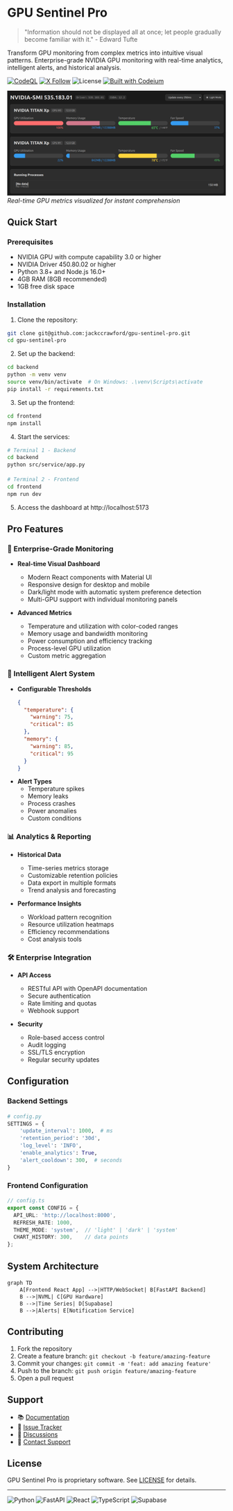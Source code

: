 # GPU Sentinel Pro

> "Information should not be displayed all at once; let people gradually become familiar with it." - Edward Tufte

Transform GPU monitoring from complex metrics into intuitive visual patterns. Enterprise-grade NVIDIA GPU monitoring with real-time analytics, intelligent alerts, and historical analysis.

[![CodeQL](https://github.com/jackccrawford/gpu-sentinel-pro/actions/workflows/codeql.yml/badge.svg)](https://github.com/jackccrawford/gpu-sentinel-pro/actions/workflows/codeql.yml)
[![X Follow](https://img.shields.io/badge/style--blue?style=social&logo=x&label=Follow%20%40jackccrawford)](https://x.com/intent/follow?screen_name=jackccrawford)
![License](https://img.shields.io/github/license/Exafunction/codeium.vim)
[![Built with Codeium](https://codeium.com/badges/main)](https://codeium.com)

![Dark Mode Dashboard](images/DarkMode-Stressed.png)
*Real-time GPU metrics visualized for instant comprehension*

## Quick Start

### Prerequisites
- NVIDIA GPU with compute capability 3.0 or higher
- NVIDIA Driver 450.80.02 or higher
- Python 3.8+ and Node.js 16.0+
- 4GB RAM (8GB recommended)
- 1GB free disk space

### Installation

1. Clone the repository:
```bash
git clone git@github.com:jackccrawford/gpu-sentinel-pro.git
cd gpu-sentinel-pro
```

2. Set up the backend:
```bash
cd backend
python -m venv venv
source venv/bin/activate  # On Windows: .\venv\Scripts\activate
pip install -r requirements.txt
```

3. Set up the frontend:
```bash
cd frontend
npm install
```

4. Start the services:
```bash
# Terminal 1 - Backend
cd backend
python src/service/app.py

# Terminal 2 - Frontend
cd frontend
npm run dev
```

5. Access the dashboard at http://localhost:5173

## Pro Features

### 🎯 Enterprise-Grade Monitoring
- **Real-time Visual Dashboard**
  - Modern React components with Material UI
  - Responsive design for desktop and mobile
  - Dark/light mode with automatic system preference detection
  - Multi-GPU support with individual monitoring panels

- **Advanced Metrics**
  - Temperature and utilization with color-coded ranges
  - Memory usage and bandwidth monitoring
  - Power consumption and efficiency tracking
  - Process-level GPU utilization
  - Custom metric aggregation

### 🔔 Intelligent Alert System
- **Configurable Thresholds**
  ```json
  {
    "temperature": {
      "warning": 75,
      "critical": 85
    },
    "memory": {
      "warning": 85,
      "critical": 95
    }
  }
  ```
- **Alert Types**
  - Temperature spikes
  - Memory leaks
  - Process crashes
  - Power anomalies
  - Custom conditions

### 📊 Analytics & Reporting
- **Historical Data**
  - Time-series metrics storage
  - Customizable retention policies
  - Data export in multiple formats
  - Trend analysis and forecasting

- **Performance Insights**
  - Workload pattern recognition
  - Resource utilization heatmaps
  - Efficiency recommendations
  - Cost analysis tools

### 🛠 Enterprise Integration
- **API Access**
  - RESTful API with OpenAPI documentation
  - Secure authentication
  - Rate limiting and quotas
  - Webhook support

- **Security**
  - Role-based access control
  - Audit logging
  - SSL/TLS encryption
  - Regular security updates

## Configuration

### Backend Settings
```python
# config.py
SETTINGS = {
    'update_interval': 1000,  # ms
    'retention_period': '30d',
    'log_level': 'INFO',
    'enable_analytics': True,
    'alert_cooldown': 300,  # seconds
}
```

### Frontend Configuration
```typescript
// config.ts
export const CONFIG = {
  API_URL: 'http://localhost:8000',
  REFRESH_RATE: 1000,
  THEME_MODE: 'system',  // 'light' | 'dark' | 'system'
  CHART_HISTORY: 300,    // data points
};
```

## System Architecture

```mermaid
graph TD
    A[Frontend React App] -->|HTTP/WebSocket| B[FastAPI Backend]
    B -->|NVML| C[GPU Hardware]
    B -->|Time Series| D[Supabase]
    B -->|Alerts| E[Notification Service]
```

## Contributing

1. Fork the repository
2. Create a feature branch: `git checkout -b feature/amazing-feature`
3. Commit your changes: `git commit -m 'feat: add amazing feature'`
4. Push to the branch: `git push origin feature/amazing-feature`
5. Open a pull request

## Support

- 📚 [Documentation](docs/)
- 🐛 [Issue Tracker](https://github.com/jackccrawford/gpu-sentinel-pro/issues)
- 💬 [Discussions](https://github.com/jackccrawford/gpu-sentinel-pro/discussions)
- 📧 [Contact Support](mailto:support@gpusentinel.pro)

## License

GPU Sentinel Pro is proprietary software. See [LICENSE](LICENSE) for details.

---

![Python](https://img.shields.io/badge/Python-3.10%2B-blue?style=for-the-badge&logo=python&logoColor=white)
![FastAPI](https://img.shields.io/badge/FastAPI-005571?style=for-the-badge&logo=fastapi)
![React](https://img.shields.io/badge/React-20232A?style=for-the-badge&logo=react&logoColor=61DAFB)
![TypeScript](https://img.shields.io/badge/TypeScript-007ACC?style=for-the-badge&logo=typescript&logoColor=white)
![Supabase](https://img.shields.io/badge/Supabase-181818?style=for-the-badge&logo=supabase&logoColor=white)
